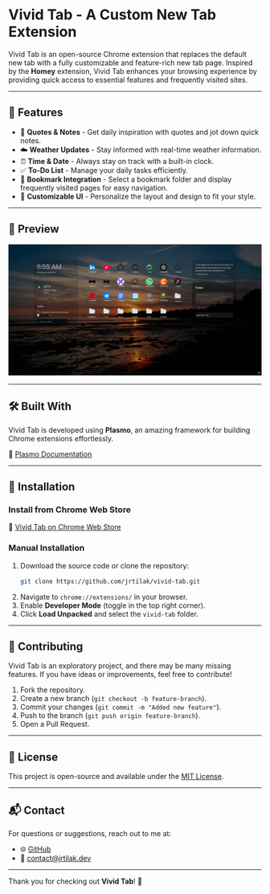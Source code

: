 # Vivid Tab - A Custom New Tab Extension

Vivid Tab is an open-source Chrome extension that replaces the default new tab with a fully customizable and feature-rich new tab page. Inspired by the **Homey** extension, Vivid Tab enhances your browsing experience by providing quick access to essential features and frequently visited sites.

---

## 🚀 Features

- 📝 **Quotes & Notes** - Get daily inspiration with quotes and jot down quick notes.
- ☁️ **Weather Updates** - Stay informed with real-time weather information.
- ⏰ **Time & Date** - Always stay on track with a built-in clock.
- ✅ **To-Do List** - Manage your daily tasks efficiently.
- 🔖 **Bookmark Integration** - Select a bookmark folder and display frequently visited pages for easy navigation.
- 🎨 **Customizable UI** - Personalize the layout and design to fit your style.

---

## 📌 Preview

![Screenshot 1](./src/assets/preview.png)

---

## 🛠 Built With

Vivid Tab is developed using **Plasmo**, an amazing framework for building Chrome extensions effortlessly.

🔗 [Plasmo Documentation](https://docs.plasmo.com/)

---

## 🔗 Installation

### Install from Chrome Web Store

🔗 [Vivid Tab on Chrome Web Store](https://chrome.google.com/webstore/detail/vivid-tab/your-extension-id)

### Manual Installation

1. Download the source code or clone the repository:
   ```sh
   git clone https://github.com/jrtilak/vivid-tab.git
   ```
2. Navigate to `chrome://extensions/` in your browser.
3. Enable **Developer Mode** (toggle in the top right corner).
4. Click **Load Unpacked** and select the `vivid-tab` folder.

---

## 🤝 Contributing

Vivid Tab is an exploratory project, and there may be many missing features. If you have ideas or improvements, feel free to contribute!

1. Fork the repository.
2. Create a new branch (`git checkout -b feature-branch`).
3. Commit your changes (`git commit -m "Added new feature"`).
4. Push to the branch (`git push origin feature-branch`).
5. Open a Pull Request.

---

## 📜 License

This project is open-source and available under the [MIT License](LICENSE).

---

## 📬 Contact

For questions or suggestions, reach out to me at: 
- 🌐 [GitHub](https://github.com/jrtilak)
- 📧 contact@jrtilak.dev

---

Thank you for checking out **Vivid Tab**! 🚀

